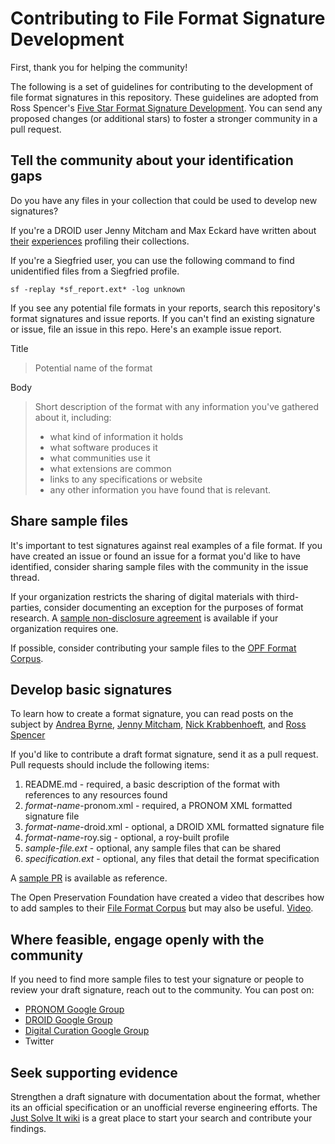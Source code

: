 # Contributing to File Format Signature Development

First, thank you for helping the community!

The following is a set of guidelines for contributing to the development of file format signatures in this repository. These guidelines are adopted from Ross Spencer's [Five Star Format Signature Development](http://openpreservation.org/blog/2016/06/14/five-star-file-format-signature-development/). You can send any proposed changes (or additional stars) to foster a stronger community in a pull request.

## Tell the community about your identification gaps
Do you have any files in your collection that could be used to develop new signatures?

If you're a DROID user Jenny Mitcham and Max Eckard have written about [their](http://digital-archiving.blogspot.com/2017/02/) [experiences](http://archival-integration.blogspot.com/2016/06/born-digital-data-what-does-it-really.html) profiling their collections.

If you're a Siegfried user, you can use the following command to find unidentified files from a Siegfried profile.
```
sf -replay *sf_report.ext* -log unknown
```

If you see any potential file formats in your reports, search this repository's format signatures and issue reports. If you can't find an existing signature or issue, file an issue in this repo. Here's an example issue report.

Title
> Potential name of the format

Body
> Short description of the format with any information you've gathered about it, including:
>- what kind of information it holds
>- what software produces it
>- what communities use it
>- what extensions are common
>- links to any specifications or website
>- any other information you have found that is relevant.

## Share sample files

It's important to test signatures against real examples of a file format. If you have created an issue or found an issue for a format you'd like to have identified, consider sharing sample files with the community in the issue thread.

If your organization restricts the sharing of digital materials with third-parties, consider documenting an exception for the purposes of format research. A [sample non-disclosure agreement](samples/sample_nda.md) is available if your organization requires one.

If possible, consider contributing your sample files to the [OPF Format Corpus](https://github.com/openpreserve/format-corpus).

## Develop basic signatures

To learn how to create a format signature, you can read posts on the subject by [Andrea Byrne](http://openpreservation.org/blog/2016/09/08/making-the-switch-from-user-to-user-and-contributor-my-first-file-format-signature/), [Jenny Mitcham](http://digital-archiving.blogspot.com/2016/08/my-first-file-format-signature.html), [Nick Krabbenhoeft](https://nypl.github.io/digpres/2018/01/30/bashing-out-a-file-format-signature.html), and [Ross Spencer](http://openpreservation.org/blog/2016/01/07/droid-container-signature-files-what-they-are-and-how-to-create-them-a-template-and-an-example-or-few/)

If you'd like to contribute a draft format signature, send it as a pull request. Pull requests should include the following items:

1. README.md - required, a basic description of the format with references to any resources found
2. *format-name*-pronom.xml - required, a PRONOM XML formatted signature file
3. *format-name*-droid.xml - optional, a DROID XML formatted signature file
4. *format-name*-roy.sig - optional, a roy-built profile
5. *sample-file.ext* - optional, any sample files that can be shared
6. *specification.ext* - optional, any files that detail the format specification

A [sample PR](samples/sample-acs-pr) is available as reference.

The Open Preservation Foundation have created a video that describes how to add samples to their [File Format Corpus](https://github.com/openpreserve/format-corpus) but may also be useful. [Video](https://www.youtube.com/watch?v=EpAjEYkyGAc&t).

## Where feasible, engage openly with the community

If you need to find more sample files to test your signature or people to review your draft signature, reach out to the community. You can post on:

* [PRONOM Google Group](https://groups.google.com/forum/#!forum/pronom)
* [DROID Google Group](https://groups.google.com/forum/#!forum/droid-list)
* [Digital Curation Google Group](https://groups.google.com/forum/#!forum/digital-curation)
* Twitter

## Seek supporting evidence

Strengthen a draft signature with documentation about the format, whether its an official specification or an unofficial reverse engineering efforts. The [Just Solve It wiki](http://fileformats.archiveteam.org/wiki/Main_Page) is a great place to start your search and contribute your findings.

